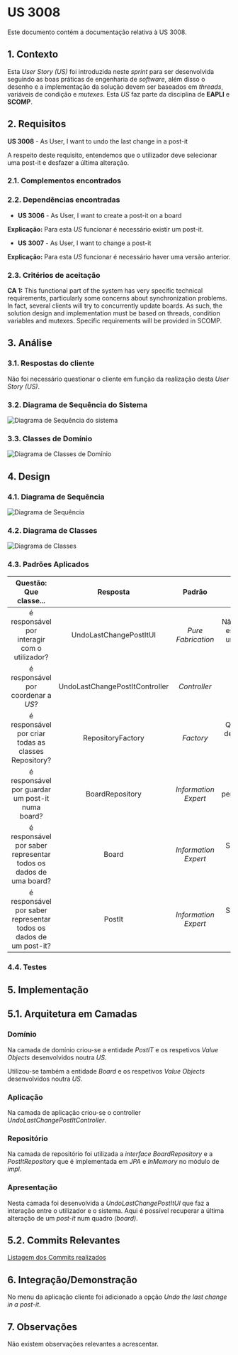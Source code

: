 # US 3008

Este documento contém a documentação relativa à US 3008.

## 1. Contexto

Esta *User Story (US)* foi introduzida neste *sprint* para ser desenvolvida seguindo as boas práticas de engenharia de
*software*, além disso o desenho e a implementação da solução devem ser baseados em *threads*, variáveis de condição e
*mutexes*.
Esta *US* faz parte da disciplina de **EAPLI** e **SCOMP**.

## 2. Requisitos

**US 3008** - As User, I want to undo the last change in a post-it

A respeito deste requisito, entendemos que o utilizador deve selecionar uma post-it e desfazer a última alteração.

### 2.1. Complementos encontrados

### 2.2. Dependências encontradas

- **US 3006**  - As User, I want to create a post-it on a board

**Explicação:** Para esta *US* funcionar é necessário existir um post-it.

- **US 3007** - As User, I want to change a post-it

**Explicação:** Para esta *US* funcionar é necessário haver uma versão anterior.

### 2.3. Critérios de aceitação

**CA 1:** This functional part of the system has very specific technical requirements, particularly some concerns about
synchronization problems.
In fact, several clients will try to concurrently update boards.
As such, the solution design and implementation must be based on threads, condition variables and mutexes. Specific
requirements will be provided in SCOMP.

## 3. Análise

### 3.1. Respostas do cliente

Não foi necessário questionar o cliente em função da realização desta *User Story (US)*.

### 3.2. Diagrama de Sequência do Sistema

![Diagrama de Sequência do sistema](./SVG/system-sequence-diagram.svg)

### 3.3. Classes de Domínio

![Diagrama de Classes de Domínio](SVG/domain-classes.svg)

## 4. Design

### 4.1. Diagrama de Sequência

![Diagrama de Sequência](SVG/sequence-diagram.svg)

### 4.2. Diagrama de Classes

![Diagrama de Classes](SVG/class-diagram.svg)

### 4.3. Padrões Aplicados

|                      Questão: Que classe...                       |            Resposta            |        Padrão        |                                        Justificação                                         |
|:-----------------------------------------------------------------:|:------------------------------:|:--------------------:|:-------------------------------------------------------------------------------------------:|
|           é responsável por interagir com o utilizador?           |     UndoLastChangePostItUI     |  *Pure Fabrication*  | Não há razão para atribuir esta responsabilidade a uma classe presente no Modelo de Domínio |
|                é responsável por coordenar a *US*?                | UndoLastChangePostItController |     *Controller*     |                                                                                             |
|       é responsável por criar todas as classes Repository?        |       RepositoryFactory        |      *Factory*       |       Quando uma entidade é demasiado complexa, as fábricas fornecem encapsulamento.        |
|         é responsável por guardar um post-it numa board?          |        BoardRepository         | *Information Expert* |                  É responsável pela persistência/reconstrução do *Board*.                   |
| é responsável por saber representar todos os dados de uma board?  |             Board              | *Information Expert* |                     Sabe toda a informação dos dados que lhe pertencem.                     |
| é responsável por saber representar todos os dados de um post-it? |             PostIt             | *Information Expert* |                     Sabe toda a informação dos dados que lhe pertencem.                     |

### 4.4. Testes

## 5. Implementação

## 5.1. Arquitetura em Camadas

### Domínio

Na camada de domínio criou-se a entidade *PostIT* e os respetivos *Value Objects* desenvolvidos noutra *US*.

Utilizou-se também a entidade *Board* e os respetivos *Value Objects* desenvolvidos noutra *US*.

### Aplicação

Na camada de aplicação criou-se o controller *UndoLastChangePostItController*.

### Repositório

Na camada de repositório foi utilizada a *interface* *BoardRepository* e a *PostItRepository* que é implementada em
*JPA* e *InMemory* no módulo de *impl*.

### Apresentação

Nesta camada foi desenvolvida a *UndoLastChangePostItUI* que faz a interação entre o utilizador e o sistema.
Aqui é possível recuperar a última alteração de um *post-it* num quadro *(board)*.

## 5.2. Commits Relevantes

[Listagem dos Commits realizados](https://github.com/Departamento-de-Engenharia-Informatica/sem4pi-22-23-20/issues/42)

## 6. Integração/Demonstração

No menu da aplicação cliente foi adicionado a opção *Undo the last change in a post-it*.

## 7. Observações

Não existem observações relevantes a acrescentar.